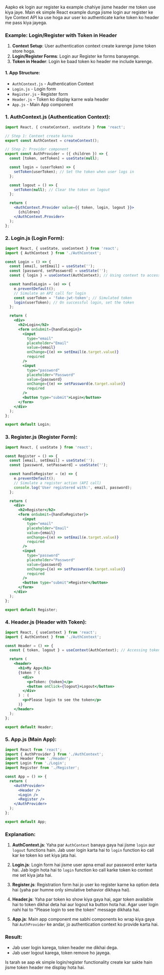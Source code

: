Aapko ek login aur register ka example chahiye jisme header me token use kiya jaye. Main ek simple React example dunga jisme login aur register ke liye Context API ka use hoga aur user ko authenticate karke token ko header me pass kiya jayega.

### Example: Login/Register with Token in Header

1. **Context Setup**: User authentication context create karenge jisme token store hoga.
2. **Login/Register Forms**: Login aur Register ke forms banayenge.
3. **Token in Header**: Login ke baad token ko header me include karenge.

#### 1. **App Structure**:
- `AuthContext.js` - Authentication Context
- `Login.js` - Login form
- `Register.js` - Register form
- `Header.js` - Token ko display karne wala header
- `App.js` - Main App component

### 1. **AuthContext.js** (Authentication Context):

```jsx
import React, { createContext, useState } from 'react';

// Step 1: Context create karna
export const AuthContext = createContext();

// Step 2: Provider component
export const AuthProvider = ({ children }) => {
  const [token, setToken] = useState(null);

  const login = (userToken) => {
    setToken(userToken); // Set the token when user logs in
  };

  const logout = () => {
    setToken(null); // Clear the token on logout
  };

  return (
    <AuthContext.Provider value={{ token, login, logout }}>
      {children}
    </AuthContext.Provider>
  );
};
```

### 2. **Login.js** (Login Form):

```jsx
import React, { useState, useContext } from 'react';
import { AuthContext } from './AuthContext';

const Login = () => {
  const [email, setEmail] = useState('');
  const [password, setPassword] = useState('');
  const { login } = useContext(AuthContext); // Using context to access login function

  const handleLogin = (e) => {
    e.preventDefault();
    // Simulate an API call for login
    const userToken = 'fake-jwt-token'; // Simulated token
    login(userToken); // On successful login, set the token
  };

  return (
    <div>
      <h2>Login</h2>
      <form onSubmit={handleLogin}>
        <input
          type="email"
          placeholder="Email"
          value={email}
          onChange={(e) => setEmail(e.target.value)}
          required
        />
        <input
          type="password"
          placeholder="Password"
          value={password}
          onChange={(e) => setPassword(e.target.value)}
          required
        />
        <button type="submit">Login</button>
      </form>
    </div>
  );
};

export default Login;
```

### 3. **Register.js** (Register Form):

```jsx
import React, { useState } from 'react';

const Register = () => {
  const [email, setEmail] = useState('');
  const [password, setPassword] = useState('');

  const handleRegister = (e) => {
    e.preventDefault();
    // Simulate a register action (API call)
    console.log('User registered with:', email, password);
  };

  return (
    <div>
      <h2>Register</h2>
      <form onSubmit={handleRegister}>
        <input
          type="email"
          placeholder="Email"
          value={email}
          onChange={(e) => setEmail(e.target.value)}
          required
        />
        <input
          type="password"
          placeholder="Password"
          value={password}
          onChange={(e) => setPassword(e.target.value)}
          required
        />
        <button type="submit">Register</button>
      </form>
    </div>
  );
};

export default Register;
```

### 4. **Header.js** (Header with Token):

```jsx
import React, { useContext } from 'react';
import { AuthContext } from './AuthContext';

const Header = () => {
  const { token, logout } = useContext(AuthContext); // Accessing token from context

  return (
    <header>
      <h1>My App</h1>
      {token ? (
        <div>
          <p>Token: {token}</p>
          <button onClick={logout}>Logout</button>
        </div>
      ) : (
        <p>Please login to see the token</p>
      )}
    </header>
  );
};

export default Header;
```

### 5. **App.js** (Main App):

```jsx
import React from 'react';
import { AuthProvider } from './AuthContext';
import Header from './Header';
import Login from './Login';
import Register from './Register';

const App = () => {
  return (
    <AuthProvider>
      <Header />
      <Login />
      <Register />
    </AuthProvider>
  );
};

export default App;
```

### Explanation:

1. **AuthContext.js**: Yaha par `AuthContext` banaya gaya hai jisme `login` aur `logout` functions hain. Jab user login karta hai to `login` function ko call kar ke token ko set kiya jata hai.
   
2. **Login.js**: Login form hai jisme user apna email aur password enter karta hai. Jab login hota hai to `login` function ko call karke token ko context me set kiya jata hai.

3. **Register.js**: Registration form hai jo user ko register karne ka option deta hai (yaha par humne only simulative behavior dikhaya hai).

4. **Header.js**: Yaha par token ko show kiya gaya hai, agar token available hai to token dikhai deta hai aur logout ka button hota hai. Agar user login nahi hai to "Please login to see the token" message dikhata hai.

5. **App.js**: Main app component me sabhi components ko wrap kiya gaya hai `AuthProvider` ke andar, jo authentication context ko provide karta hai.

### Result:

- Jab user login karega, token header me dikhai dega.
- Jab user logout karega, token remove ho jayega.

Is tarah se aap ek simple login/register functionality create kar sakte hain jisme token header me display hota hai.
